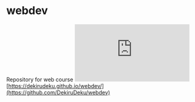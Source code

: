 # webdev
Repository for web course
![maket.pdf](https://github.com/DekiruDeku/webdev/blob/main/readme/maket.pdf)
[https://dekirudeku.github.io/webdev/](https://github.com/DekiruDeku/webdev)
